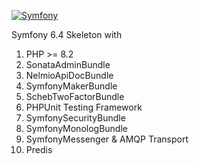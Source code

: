 [![Symfony](https://github.com/kaevdokimov/symfony6-skeleton/actions/workflows/symfony.yml/badge.svg?branch=main)](https://github.com/kaevdokimov/symfony6-skeleton/actions/workflows/symfony.yml)

Symfony 6.4 Skeleton with

1. PHP >= 8.2
2. SonataAdminBundle
3. NelmioApiDocBundle
4. SymfonyMakerBundle
5. SchebTwoFactorBundle
6. PHPUnit Testing Framework
7. SymfonySecurityBundle
8. SymfonyMonologBundle
9. SymfonyMessenger & AMQP Transport
10. Predis

